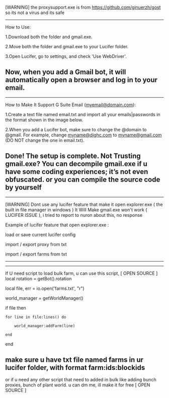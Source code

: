 [WARNING]
the proxysupport.exe is from https://github.com/ginuerzh/gost so its not a virus and its safe

-------

How to Use:

1.Download both the folder and gmail.exe.

2.Move both the folder and gmail.exe to your Lucifer folder.

3.Open Lucifer, go to settings, and check 'Use WebDriver'.

Now, when you add a Gmail bot, it will automatically open a browser and log in to your email. 
--------------------------
--------------------------
How to Make It Support G Suite Email (myemail@domain.com):

1.Create a text file named email.txt and import all your emails|passwords in the format shown in the image below.

2.When you add a Lucifer bot, make sure to change the @domain to @gmail. For example, change myname@dighc.com to myname@gmail.com (DO NOT change the one in email.txt).

Done! The setup is complete.
Not Trusting gmail.exe?
You can decompile gmail.exe if u have some coding experiences; it’s not even obfuscated. or you can compile the source code by yourself
---------------------
---------------------
[WARNING] 
Dont use any lucifer feature that make it open explorer.exe ( the built in file manager in windows )
It Will Make gmail.exe won't work ( LUCIFER ISSUE ), i tried to report to nuron about this, no response

Example of lucifer feature that open explorer.exe :

load or save current lucifer config

import / export proxy from txt 

import / export farms from txt 

---------------------
---------------------
If U need script to load bulk farm, u can use this script, [ OPEN SOURCE ]
local rotation = getBot().rotation

local file, err = io.open('farms.txt', "r")

world_manager = getWorldManager()

if file then 

    for line in file:lines() do
    
        world_manager:addFarm(line)
        
    end
    
end


make sure u have txt file named farms in ur lucifer folder, with format farm:ids:blockids 
--------------
or if u need any other script that need to added in bulk like adding bunch proxies, bunch of plant world. u can dm me, ill make it for free [ OPEN SOURCE ] 
